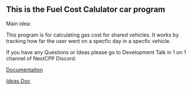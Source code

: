 ## This is the Fuel Cost Calulator car program

Main idea:

This program is for calculating gas cost for shared vehicles.
It works by tracking how far the user went on a specfic day in a specfic vehicle.

If you have any Questions or Ideas please go to Development Talk in 1 on 1 channel of NextCPP Discord.

[Documentaiton](https://github.com/Beta-Cygni-A/NextCPPTeamPrac/blob/main/car_program/doc.md)

[Ideas Doc](https://github.com/Beta-Cygni-A/NextCPPTeamPrac/blob/main/car_program/ideas.md)